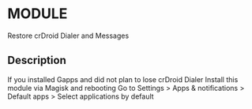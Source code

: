 # MODULE
 Restore crDroid Dialer and Messages

## Description
 If you installed Gapps and did not plan to lose crDroid Dialer
 Install this module via Magisk and rebooting
 Go to Settings > Apps & notifications > Default apps > Select applications by default